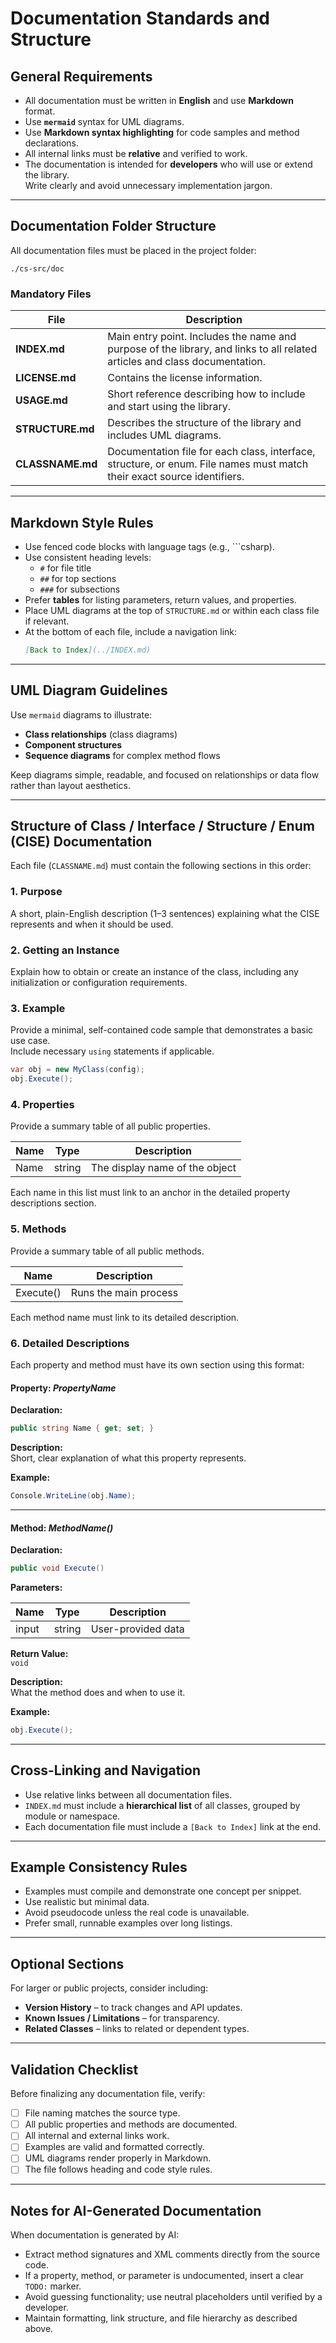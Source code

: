 # Documentation Standards and Structure

## General Requirements

- All documentation must be written in **English** and use **Markdown** format.  
- Use **`mermaid`** syntax for UML diagrams.  
- Use **Markdown syntax highlighting** for code samples and method declarations.  
- All internal links must be **relative** and verified to work.  
- The documentation is intended for **developers** who will use or extend the library.  
  Write clearly and avoid unnecessary implementation jargon.

---

## Documentation Folder Structure

All documentation files must be placed in the project folder:  
```
./cs-src/doc
```

### Mandatory Files

| File | Description |
|------|--------------|
| **INDEX.md** | Main entry point. Includes the name and purpose of the library, and links to all related articles and class documentation. |
| **LICENSE.md** | Contains the license information. |
| **USAGE.md** | Short reference describing how to include and start using the library. |
| **STRUCTURE.md** | Describes the structure of the library and includes UML diagrams. |
| **CLASSNAME.md** | Documentation file for each class, interface, structure, or enum. File names must match their exact source identifiers. |

---

## Markdown Style Rules

- Use fenced code blocks with language tags (e.g., ```csharp).  
- Use consistent heading levels:  
  - `#` for file title  
  - `##` for top sections  
  - `###` for subsections  
- Prefer **tables** for listing parameters, return values, and properties.  
- Place UML diagrams at the top of `STRUCTURE.md` or within each class file if relevant.  
- At the bottom of each file, include a navigation link:  
  ```markdown
  [Back to Index](../INDEX.md)
  ```

---

## UML Diagram Guidelines

Use `mermaid` diagrams to illustrate:
- **Class relationships** (class diagrams)  
- **Component structures**  
- **Sequence diagrams** for complex method flows  

Keep diagrams simple, readable, and focused on relationships or data flow rather than layout aesthetics.

---

## Structure of Class / Interface / Structure / Enum (CISE) Documentation

Each file (`CLASSNAME.md`) must contain the following sections in this order:

### 1. Purpose
A short, plain-English description (1–3 sentences) explaining what the CISE represents and when it should be used.

### 2. Getting an Instance
Explain how to obtain or create an instance of the class, including any initialization or configuration requirements.

### 3. Example
Provide a minimal, self-contained code sample that demonstrates a basic use case.  
Include necessary `using` statements if applicable.

```csharp
var obj = new MyClass(config);
obj.Execute();
```

### 4. Properties
Provide a summary table of all public properties.

| Name | Type | Description |
|------|------|--------------|
| Name | string | The display name of the object |

Each name in this list must link to an anchor in the detailed property descriptions section.

### 5. Methods
Provide a summary table of all public methods.

| Name | Description |
|------|--------------|
| Execute() | Runs the main process |

Each method name must link to its detailed description.

### 6. Detailed Descriptions

Each property and method must have its own section using this format:

#### Property: *PropertyName*
**Declaration:**  
```csharp
public string Name { get; set; }
```

**Description:**  
Short, clear explanation of what this property represents.

**Example:**  
```csharp
Console.WriteLine(obj.Name);
```

---

#### Method: *MethodName()*
**Declaration:**  
```csharp
public void Execute()
```

**Parameters:**

| Name | Type | Description |
|------|------|-------------|
| input | string | User-provided data |

**Return Value:**  
`void`

**Description:**  
What the method does and when to use it.

**Example:**  
```csharp
obj.Execute();
```

---

## Cross-Linking and Navigation

- Use relative links between all documentation files.  
- `INDEX.md` must include a **hierarchical list** of all classes, grouped by module or namespace.  
- Each documentation file must include a `[Back to Index]` link at the end.

---

## Example Consistency Rules

- Examples must compile and demonstrate one concept per snippet.  
- Use realistic but minimal data.  
- Avoid pseudocode unless the real code is unavailable.  
- Prefer small, runnable examples over long listings.

---

## Optional Sections

For larger or public projects, consider including:
- **Version History** – to track changes and API updates.  
- **Known Issues / Limitations** – for transparency.  
- **Related Classes** – links to related or dependent types.

---

## Validation Checklist

Before finalizing any documentation file, verify:

- [ ] File naming matches the source type.  
- [ ] All public properties and methods are documented.  
- [ ] All internal and external links work.  
- [ ] Examples are valid and formatted correctly.  
- [ ] UML diagrams render properly in Markdown.  
- [ ] The file follows heading and code style rules.  

---

## Notes for AI-Generated Documentation

When documentation is generated by AI:
- Extract method signatures and XML comments directly from the source code.  
- If a property, method, or parameter is undocumented, insert a clear `TODO:` marker.  
- Avoid guessing functionality; use neutral placeholders until verified by a developer.  
- Maintain formatting, link structure, and file hierarchy as described above.

